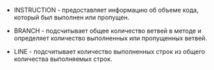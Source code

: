 * INSTRUCTION - предоставляет информацию об объеме кода, который был выполнен или пропущен.

* BRANCH - подсчитывает общее количество ветвей в методе и определяет количество выполненных или пропущенных ветвей.

* LINE - подсчитывает количество выполненных строк из общего количества выполняемых строк.
